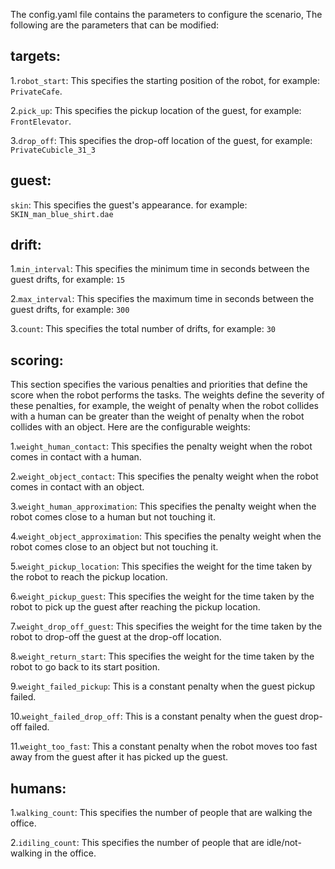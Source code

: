 The config.yaml file contains the parameters to configure the scenario, The following are the parameters that can be modified:

## targets: ##

1.`robot_start`: This specifies the starting position of the robot, for example: `PrivateCafe`.

2.`pick_up`: This specifies the pickup location of the guest, for example: `FrontElevator`. 

3.`drop_off`: This specifies the drop-off location of the guest, for example: `PrivateCubicle_31_3` 

## guest: ##

`skin`: This specifies the guest's appearance. for example: `SKIN_man_blue_shirt.dae` 

## drift: ##

1.`min_interval`: This specifies the minimum time in seconds between the guest drifts, for example: `15`

2.`max_interval`: This specifies the maximum time in seconds between the guest drifts, for example: `300`

3.`count`: This specifies the total number of drifts, for example: `30`

## scoring: ##

This section specifies the various penalties and priorities that define the score when the robot performs the tasks. The weights define the severity of these penalties, for example, the weight of penalty when the robot collides with a human can be greater than the weight of penalty when the robot collides with an object. Here are the configurable weights:

1.`weight_human_contact`: This specifies the penalty weight when the robot comes in contact with a human. 

2.`weight_object_contact`: This specifies the penalty weight when the robot comes in contact with an object.

3.`weight_human_approximation`: This specifies the penalty weight when the robot comes close to a human but not touching it. 

4.`weight_object_approximation`: This specifies the penalty weight when the robot comes close to an object but not touching it.

5.`weight_pickup_location`: This specifies the weight for the time taken by the robot to reach the pickup location. 

6.`weight_pickup_guest`: This specifies the weight for the time taken by the robot to pick up the guest after reaching the pickup location.  

7.`weight_drop_off_guest`: This specifies the weight for the time taken by the robot to drop-off the guest at the drop-off location.  

8.`weight_return_start`: This specifies the weight for the time taken by the robot to go back to its start position.

9.`weight_failed_pickup`: This is a constant penalty when the guest pickup failed. 

10.`weight_failed_drop_off`: This is a constant penalty when the guest drop-off failed.  

11.`weight_too_fast`: This a constant penalty when the robot moves too fast away from the guest after it has picked up the guest. 

## humans: ##

1.`walking_count`: This specifies the number of people that are walking the office.

2.`idiling_count`: This specifies the number of people that are idle/not-walking in the office.